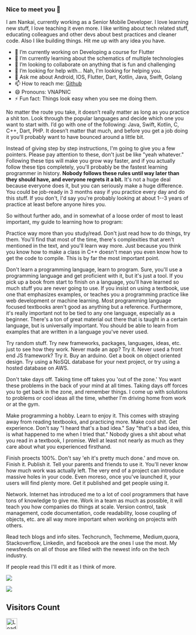 ### Nice to meet you 👋 
I am Nankai, currently working as a Senior Mobile Developer. I love learning new stuff, I love teaching it even more.
I like writing about tech related stuff, educating colleagues and other devs about best practices and cleaner code. Also I like building things. Hit me up with any idea you have.

- 🔭 I’m currently working on Developing a course for Flutter
- 🌱 I’m currently learning about the schematics of multiple technologies
- 👯 I’m looking to collaborate on anything that is fun and challenging
- 🤔 I’m looking for help with... Nah, I'm looking for helping you.
- 💬 Ask me about Android, IOS, Flutter, Dart, Kotlin, Java, Swift, Golang
- 📫 How to reach me: [Github](https://github.com/VNAPNIC)
- 😄 Pronouns: VNAPNIC
- ⚡ Fun fact: Things look easy when you see me doing them.

No matter the route you take, it doesn’t really matter as long as you practice a shit ton. Look through the popular languages and decide which one you want to start with. I’d go with one of the following: Java, Swift, Kotlin, C, C++, Dart, PHP. It doesn’t matter that much, and before you get a job doing it you’ll probably want to have bounced around a little bit.

Instead of giving step by step instructions, I'm going to give you a few pointers. Please pay attention to these, don't just be like "yeah whatever." Following these tips will make you grow way faster, and if you actually follow these tips completely, you'll probably be the fastest learning programmer in history. **Nobody follows these rules until way later than they should have, and everyone regrets it a bit.** It's not a huge deal because everyone does it, but you can seriously make a huge difference. You could be job-ready in 3 months easy if you practice every day and do this stuff. If you don't, I'd say you're probably looking at about 1--3 years of practice at least before anyone hires you.

So without further ado, and in somewhat of a loose order of most to least important, my guide to learning how to program:

Practice way more than you study/read. Don't just read how to do things, try them. You'll find that most of the time, there's complexities that aren't mentioned in the text, and you'll learn way more. Just because you think you know how to make a class in C++ doesn't mean you even know how to get the code to compile. This is by far the most important point.

Don't learn a programming language, learn to program. Sure, you'll use a programming language and get proficient with it, but it's just a tool. If you pick up a book from start to finish on a language, you'll have learned so much stuff you are never going to use. If you insist on using a textbook, use one that emphasizes examples, or teaches you a programming practice like web development or machine learning. Most programming language focused textbooks aren't good as anything but a reference. Furthermore, it's really important not to be tied to any one language, especially as a beginner. There's a ton of great material out there that is taught in a certain language, but is universally important. You should be able to learn from examples that are written in a language you've never used.

Try random stuff. Try new frameworks, packages, languages, ideas, etc. just to see how they work. Never made an app? Try it. Never used a front end JS framework? Try it. Buy an arduino. Get a book on object oriented design. Try using a NoSQL database for your next project, or try using a hosted database on AWS.

Don't take days off. Taking time off takes you 'out of the zone.' You want these problems in the back of your mind at all times. Taking days off forces you to get back in the zone, and remember things. I come up with solutions to problems or cool ideas all the time, whether I'm driving home from work or at the gym.

Make programming a hobby. Learn to enjoy it. This comes with straying away from reading textbooks, and practicing more. Make cool shit. Get experience. Don't say "I heard that's a bad idea." Say "that's a bad idea, this is what happened to me when I tried that." Nobody gives a shit about what you read in a textbook, I promise. Well at least not nearly as much as they care about what you experienced firsthand.

Finish proects 100%. Don't say 'eh it's pretty much done.' and move on. Finish it. Publish it. Tell your parents and friends to use it. You'll never know how much work was actually left. The very end of a project can introduce massive holes in your code. Even moreso, once you've launched it, your users will find plenty more. Get it published and get people using it.

Network. Internet has introduced me to a lot of cool programmers that have tons of knowledge to give me. Work in a team as much as possible, it will teach you how companies do things at scale. Version control, task management, code documentation, code readability, loose coupling of objects, etc. are all way more important when working on projects with others.

Read tech blogs and info sites. Techcrunch, Techmeme, Medium,quora, Stackoverflow, Linkedin, and facebook are the ones I use the most. My newsfeeds on all of those are filled with the newest info on the tech industry.

If people read this I'll edit it as I think of more.

![](https://github-readme-stats.vercel.app/api?username=vnapnic&show_icons=true&icon_color=4B8EDF&text_color=5C6998&bg_color=ffffff&hide_title=false)

![](https://github-readme-stats.vercel.app/api/top-langs/?username=vnapnic&layout=compact) 


<!--
**VNAPNIC/nankai** is a ✨ _special_ ✨ repository because its `README.md` (this file) appears on your GitHub profile.

Here are some ideas to get you started:

- 🔭 I’m currently working on ...
- 🌱 I’m currently learning ...
- 👯 I’m looking to collaborate on ...
- 🤔 I’m looking for help with ...
- 💬 Ask me about ...
- 📫 How to reach me: ...
- 😄 Pronouns: ...
- ⚡ Fun fact: ...
-->

## Visitors Count
<img height="30px" src = "https://profile-counter.glitch.me/vnapnic/count.svg" alt ="Loading">
